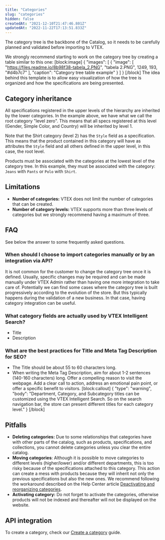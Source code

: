```yaml
---
title: "Categories"
slug: "categories"
hidden: false
createdAt: "2021-12-10T21:47:46.801Z"
updatedAt: "2022-11-22T17:13:51.833Z"
---
```

The category tree is the backbone of the Catalog, so it needs to be carefully planned and validated before importing to VTEX.

We strongly recommend starting to work on the category tree by creating a table similar to this one:
[block:image]
{
  "images": [
    {
      "image": [
        "https://files.readme.io/8b98f38-tabela_2.PNG",
        "tabela 2.PNG",
        1249,
        193,
        "#d4b7c7"
      ],
      "caption": "Category tree table example"
    }
  ]
}
[/block]
The idea behind this template is to allow easy visualization of how the tree is organized and how the specifications are being presented.

## Category inheritance

All specifications registered in the upper levels of the hierarchy are inherited by the lower categories. In the example above, we have what we call the root category "level zero". This means that all specs registered at this level (Gender, Simple Color, and Country) will be inherited by level 1.

Note that the Shirt category (level 2) has the `Style` field as a specification. This means that the product contained in this category will have as attributes the `Style` field and all others defined in the upper level, in this case, the root level.

Products must be associated with the categories at the lowest level of the category tree. In this example, they must be associated with the category: `Jeans` with `Pants` or `Polo` with `Shirt`.

## Limitations
- **Number of categories:** VTEX does not limit the number of categories that can be created.
- **Number of category levels:** VTEX supports more than three levels of categories but we strongly recommend having a maximum of three.

## FAQ
See below the answer to some frequently asked questions.

### When should I choose to import categories manually or by an integration via API?
It is not common for the customer to change the category tree once it is defined. Usually, specific changes may be required and can be made manually under VTEX Admin rather than having one more integration to take care of. Potentially we can find some cases where the category tree is built progressively according to the evolution of the store. But this typically happens during the validation of a new business. In that case, having category integration can be useful.

### What category fields are actually used by VTEX Intelligent Search?
- Title
- Description

### What are the best practices for Title and Meta Tag Description for SEO?
- The Title should be about 55 to 60 characters long. 
- When writing the Meta Tag Description, aim for about 1-2 sentences (140-160 characters) long. Offer a compelling reason to visit the webpage. Add a clear call to action, address an emotional pain point, or offer a specific benefit to visitors.
[block:callout]
{
  "type": "warning",
  "body": "Department, Category, and Subcategory titles can be customized using the VTEX Intelligent Search. So on the search navigation bar, the store can present different titles for each category level."
}
[/block]
## Pitfalls

- **Deleting categories:** Due to some relationships that categories have with other parts of the catalog, such as products, specifications, and collections, you cannot delete categories unless you clear the entire catalog.
- **Moving categories**: Although it is possible to move categories to different levels (higher/lower) and/or different departments, this is too risky because of the specifications attached to this category.  This action can create a mess with products because they will inherit not only the previous specifications but also the new ones. We recommend following the workaround described on the Help Center article [Deactivating and reorganizing categories](https://help.vtex.com/en/tutorial/deactivating-and-reorganizing-categories--tutorials_264#changing-the-category-tree).
- **Activating category:** Do not forget to activate the categories, otherwise products will not be indexed and thereafter will not be displayed on the website.

## API integration

To create a category, check our [Create a category](https://developers.vtex.com/vtex-rest-api/docs/create-a-category) guide.